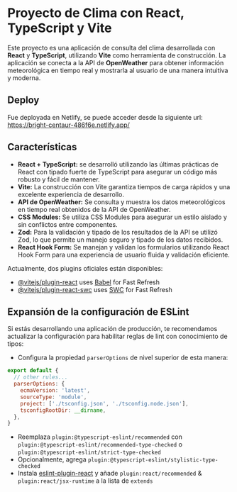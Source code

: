 # Proyecto de Clima con React, TypeScript y Vite

Este proyecto es una aplicación de consulta del clima desarrollada con **React** y **TypeScript**, utilizando **Vite** como herramienta de construcción. La aplicación se conecta a la API de **OpenWeather** para obtener información meteorológica en tiempo real y mostrarla al usuario de una manera intuitiva y moderna.

## Deploy
Fue deployada en Netlify, se puede acceder desde la siguiente url: https://bright-centaur-486f6e.netlify.app/

## Características

- **React + TypeScript:** se desarrolló utilizando las últimas prácticas de React con tipado fuerte de TypeScript para asegurar un código más robusto y fácil de mantener.
- **Vite:** La construcción con Vite garantiza tiempos de carga rápidos y una excelente experiencia de desarrollo.
- **API de OpenWeather:** Se consulta y muestra los datos meteorológicos en tiempo real obtenidos de la API de OpenWeather.
- **CSS Modules:** Se utiliza CSS Modules para asegurar un estilo aislado y sin conflictos entre componentes.
- **Zod:** Para la validación y tipado de los resultados de la API se utilizó Zod, lo que permite un manejo seguro y tipado de los datos recibidos.
- **React Hook Form:** Se manejan y validan los formularios utilizando React Hook Form para una experiencia de usuario fluida y validación eficiente.

Actualmente, dos plugins oficiales están disponibles:

- [@vitejs/plugin-react](https://github.com/vitejs/vite-plugin-react/blob/main/packages/plugin-react/README.md) uses [Babel](https://babeljs.io/) for Fast Refresh
- [@vitejs/plugin-react-swc](https://github.com/vitejs/vite-plugin-react-swc) uses [SWC](https://swc.rs/) for Fast Refresh

## Expansión de la configuración de ESLint

Si estás desarrollando una aplicación de producción, te recomendamos actualizar la configuración para habilitar reglas de lint con conocimiento de tipos:

- Configura la propiedad `parserOptions` de nivel superior de esta manera:

```js
export default {
  // other rules...
  parserOptions: {
    ecmaVersion: 'latest',
    sourceType: 'module',
    project: ['./tsconfig.json', './tsconfig.node.json'],
    tsconfigRootDir: __dirname,
  },
}
```

- Reemplaza `plugin:@typescript-eslint/recommended` con `plugin:@typescript-eslint/recommended-type-checked` o `plugin:@typescript-eslint/strict-type-checked`
- Opcionalmente, agrega `plugin:@typescript-eslint/stylistic-type-checked`
- Instala [eslint-plugin-react](https://github.com/jsx-eslint/eslint-plugin-react) y añade `plugin:react/recommended` & `plugin:react/jsx-runtime` a la lista de `extends`
